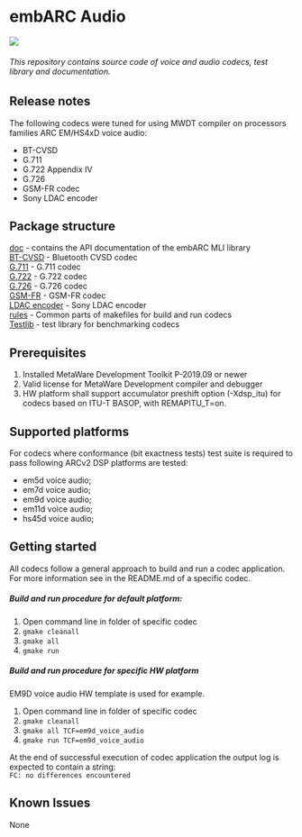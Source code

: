 embARC Audio
=====
![](https://embarc.org/images/icons/icon_baremetal.jpg)  
###### This repository contains source code of voice and audio codecs, test library and documentation.
## Release notes
The following codecs were tuned for using MWDT compiler on processors families ARC EM/HS4xD voice audio:
- BT-CVSD
- G.711  
- G.722 Appendix IV
- G.726
- GSM-FR codec
- Sony LDAC encoder

## Package structure
[doc](/doc) - contains the API documentation of the embARC MLI library  
[BT-CVSD](/cvsd) - Bluetooth CVSD codec  
[G.711](/g711) - G.711 codec  
[G.722](/g722) - G.722 codec  
[G.726](/g726) - G.726 codec  
[GSM-FR](/gsm_fr) - GSM-FR codec  
[LDAC encoder](/ldac_encoder) - Sony LDAC encoder  
[rules](/rules) - Common parts of makefiles for build and run codecs  
[Testlib](/testlib) - test library for benchmarking codecs  

## Prerequisites
1. Installed MetaWare Development Toolkit P-2019.09 or newer 
2. Valid license for MetaWare Development compiler and debugger
3. HW platform shall support accumulator preshift option (-Xdsp_itu) for codecs based on ITU-T BASOP, with REMAPITU_T=on.

## Supported platforms
For codecs where conformance (bit exactness tests) test suite is required to pass following ARCv2 DSP platforms are tested:
* em5d voice audio;
* em7d voice audio;
* em9d voice audio;
* em11d voice audio;
* hs45d voice audio;  

## Getting started
All codecs follow a general approach to build and run a codec application. For more information see in the README.md of a specific codec.
#####  Build and run procedure for default platform:
1. Open command line in folder of specific codec
2. `gmake cleanall`
3. `gmake all`
4. `gmake run`  

##### Build and run procedure for specific HW platform
EM9D voice audio HW template is used for example.
1. Open command line in folder of specific codec
2. `gmake cleanall`
3. `gmake all TCF=em9d_voice_audio`
4. `gmake run TCF=em9d_voice_audio`

At the end of successful execution of codec application the output log is expected to contain a string:  
`FC: no differences encountered`
## Known Issues
None
